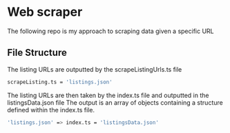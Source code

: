# Web scraper

The following repo is my approach to scraping data given a specific URL

## File Structure

The listing URLs are outputted by the scrapeListingUrls.ts file

```bash
scrapeListing.ts = 'listings.json'
```

The listing URLs are then taken by the index.ts file and outputted in the listingsData.json file
The output is an array of objects containing a structure defined within the index.ts file.

```bash
'listings.json' => index.ts = 'listingsData.json'
```
